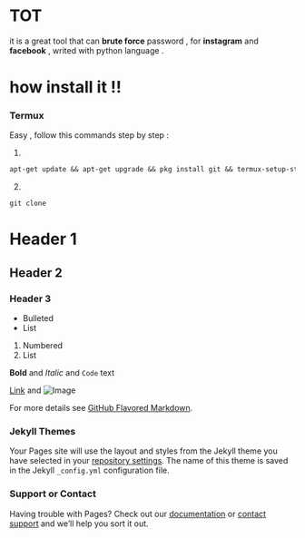 # TOT
it is a great tool that can <b>brute force</b> 
password , for <b>instagram</b> and <b>facebook</b> , writed
with python language .

# how install it !!

<h3><b> Termux </b></h3>

Easy , follow this commands step by step :

1.
```Markdown
apt-get update && apt-get upgrade && pkg install git && termux-setup-storage
```
2.
```
git clone 
```
# Header 1
## Header 2
### Header 3

- Bulleted
- List

1. Numbered
2. List

**Bold** and _Italic_ and `Code` text

[Link](url) and ![Image](src)

For more details see [GitHub Flavored Markdown](https://guides.github.com/features/mastering-markdown/).

### Jekyll Themes

Your Pages site will use the layout and styles from the Jekyll theme you have selected in your [repository settings](https://github.com/3shadow7/TOT/settings/pages). The name of this theme is saved in the Jekyll `_config.yml` configuration file.

### Support or Contact

Having trouble with Pages? Check out our [documentation](https://docs.github.com/categories/github-pages-basics/) or [contact support](https://support.github.com/contact) and we’ll help you sort it out.
